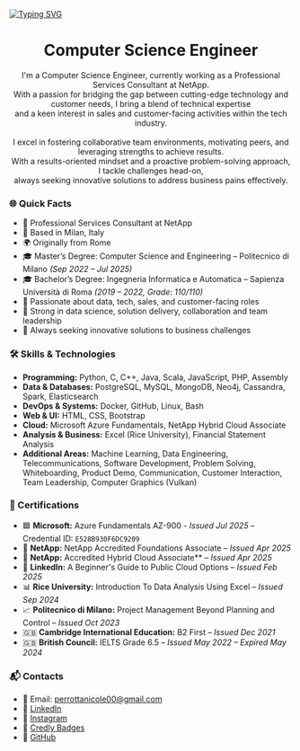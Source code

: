 <a href="https://git.io/typing-svg">
  <img src="https://readme-typing-svg.demolab.com?font=Fira+Code&size=32&duration=3500&pause=1000&color=C084FC&vCenter=true&width=900&height=45&lines=Hey+there%2C+I'm+Nicole.+Welcome+to+my+profile!" alt="Typing SVG" />
</a>

<h1 align="center">Computer Science Engineer</h1>

<p align="center">
  I'm a Computer Science Engineer, currently working as a Professional Services Consultant at NetApp. <br>
  With a passion for bridging the gap between cutting-edge technology and customer needs, I bring a blend of technical expertise <br>
  and a keen interest in sales and customer-facing activities within the tech industry.
  <br><br>
  I excel in fostering collaborative team environments, motivating peers, and leveraging strengths to achieve results. <br>
  With a results-oriented mindset and a proactive problem-solving approach, I tackle challenges head-on, <br>
  always seeking innovative solutions to address business pains effectively.
</p>

### 🌐 Quick Facts

- 💼 Professional Services Consultant at NetApp  
- 📍 Based in Milan, Italy  
- 🌍 Originally from Rome
- 🎓 Master’s Degree: Computer Science and Engineering – Politecnico di Milano *(Sep 2022 – Jul 2025)*  
- 🎓 Bachelor’s Degree: Ingegneria Informatica e Automatica – Sapienza Università di Roma *(2019 – 2022, Grade: 110/110)* 
- 💬 Passionate about data, tech, sales, and customer-facing roles  
- 🤝 Strong in data science, solution delivery, collaboration and team leadership   
- 🚀 Always seeking innovative solutions to business challenges 

### 🛠️ Skills & Technologies

- **Programming:** Python, C, C++, Java, Scala, JavaScript, PHP, Assembly  
- **Data & Databases:** PostgreSQL, MySQL, MongoDB, Neo4j, Cassandra, Spark, Elasticsearch  
- **DevOps & Systems:** Docker, GitHub, Linux, Bash
- **Web & UI:** HTML, CSS, Bootstrap
- **Cloud:** Microsoft Azure Fundamentals, NetApp Hybrid Cloud Associate  
- **Analysis & Business:** Excel (Rice University), Financial Statement Analysis  
- **Additional Areas:** Machine Learning, Data Engineering, Telecommunications, Software Development, Problem Solving, Whiteboarding, Product Demo, Communication, Customer Interaction, Team Leadership, Computer Graphics (Vulkan)

### 📜 Certifications

- 🟦 **Microsoft:** Azure Fundamentals AZ-900 - *Issued Jul 2025* – Credential ID: `E528B930F6DC9209`  
- 💾 **NetApp:** NetApp Accredited Foundations Associate – *Issued Apr 2025*  
- 💾 **NetApp:** Accredited Hybrid Cloud Associate** – *Issued Apr 2025*  
- 📘 **LinkedIn:** A Beginner's Guide to Public Cloud Options – *Issued Feb 2025*  
- 📊 **Rice University:** Introduction To Data Analysis Using Excel – *Issued Sep 2024*  
- 📈 **Politecnico di Milano:** Project Management Beyond Planning and Control – *Issued Oct 2023*  
- 🇬🇧 **Cambridge International Education:** B2 First – *Issued Dec 2021*  
- 🇬🇧 **British Council:** IELTS Grade 6.5 – *Issued May 2022 – Expired May 2024*

### 📬 Contacts

- 📧 Email: [perrottanicole00@gmail.com](mailto:perrottanicole00@gmail.com)
- 💼 [LinkedIn]([https://linkedin.com/in/tuonomeutente](https://www.linkedin.com/in/nicole-perrotta-117693201/))  
- 📸 [Instagram](https://www.instagram.com/nicole_perrotta7/)  
- 🏅 [Credly Badges](https://www.credly.com/users/nicole-perrotta.445990ef/)
- 🐙 [GitHub]([https://github.com/tuonomeutente](https://github.com/NicolePerrotta))  
